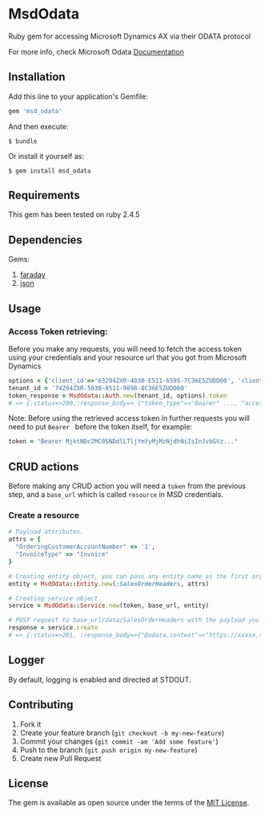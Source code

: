 # MsdOdata

Ruby gem for accessing Microsoft Dynamics AX via their ODATA protocol

For more info, check Microsoft Odata [Documentation](https://docs.microsoft.com/en-us/dynamics365/fin-ops-core/dev-itpro/data-entities/odata)

## Installation

Add this line to your application's Gemfile:

```ruby
gem 'msd_odata'
```

And then execute:

    $ bundle

Or install it yourself as:

    $ gem install msd_odata

## Requirements

This gem has been tested on ruby 2.4.5

## Dependencies
Gems:

1. [faraday](https://github.com/lostisland/faraday)
2. [json](https://github.com/flori/json)

## Usage
### Access Token retrieving:

Before you make any requests, you will need to fetch the access token using your credentials and your resource url that you got from Microsoft Dynamics

```ruby
options = {'client_id'=>'63294ZXR-4030-E511-6595-7C36E5ZUDD60', 'client_secret'=>'53291AAB-9090-E311-6565-6C3BE5ZUDD60', 'grant_type'=>'client_credentials', 'resource'=>'https://example.sandbox.ax.dynamics.com'}
tenant_id = '74294ZXR-5030-A511-9898-8C36E5ZUDD60'
token_response = MsdOdata::Auth.new(tenant_id, options).token
# => {:status=>200,:response_body=> {"token_type"=>"Bearer" ..., "access_token": "MjktNDc2MC05NDdlLTljYmYyMjMzNjdhNiIsInJvbGVz ..."}}
```
Note: Before using the retrieved access token in further requests you will need to put ```Bearer ``` before the token itself, for example:
```ruby
token = "Bearer MjktNDc2MC05NDdlLTljYmYyMjMzNjdhNiIsInJvbGVz..."
```

## CRUD actions
Before making any CRUD action you will need a `token` from the previous step, and a `base_url` which is called `resource` in MSD credentials.

### Create a resource
```ruby
# Payload attributes.
attrs = {
  "OrderingCustomerAccountNumber" => '1',
  "InvoiceType" => "Invoice"
}

# Creating entity object, you can pass any entity name as the first argument.
entity = MsdOdata::Entity.new(:SalesOrderHeaders, attrs)

# Creating service object.
service = MsdOdata::Service.new(token, base_url, entity)

# POST request to base_url/data/SalesOrderHeaders with the payload you provided.
response = service.create
# => {:status=>201, :response_body=>{"@odata.context"=>"https://xxxxx.sandbox.ax.dynamics.com/data/$metadata#SalesOrderHeaders/$entity", "@odata.etag"=>"W/\"TQ4MjAwMzxOTUyMTQ4MDswLD....\"", "dataAreaId"=>"usmf", "SalesOrderNumber"=>"001357", "SalesUnitId"=>"", "OrderTotalTaxAmount"=>0, "AreTotalsCalculated"=>"No"........ }}
```

## Logger

By default, logging is enabled and directed at STDOUT.

## Contributing

1. Fork it
2. Create your feature branch (```git checkout -b my-new-feature```)
3. Commit your changes (```git commit -am 'Add some feature'```)
4. Push to the branch (```git push origin my-new-feature```)
5. Create new Pull Request

## License

The gem is available as open source under the terms of the [MIT License](https://opensource.org/licenses/MIT).
